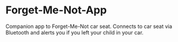 # Forget-Me-Not-App
Companion app to Forget-Me-Not car seat. Connects to car seat via Bluetooth and alerts you if you left your child in your car.
